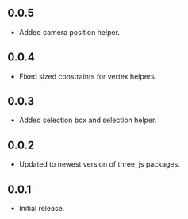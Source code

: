 ## 0.0.5

* Added camera position helper.

## 0.0.4

* Fixed sized constraints for vertex helpers.

## 0.0.3

* Added selection box and selection helper.

## 0.0.2

* Updated to newest version of three_js packages.

## 0.0.1

* Initial release.